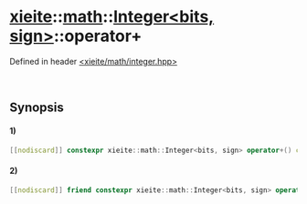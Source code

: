 # [xieite](../../../../../xieite.md)\:\:[math](../../../../../math.md)\:\:[Integer<bits, sign>](../../../../integer.md)\:\:operator+
Defined in header [<xieite/math/integer.hpp>](../../../../../../../include/xieite/math/integer.hpp)

&nbsp;

## Synopsis
#### 1)
```cpp
[[nodiscard]] constexpr xieite::math::Integer<bits, sign> operator+() const noexcept;
```
#### 2)
```cpp
[[nodiscard]] friend constexpr xieite::math::Integer<bits, sign> operator+(const xieite::math::Integer<bits, sign> augend, const xieite::math::Integer<bits, sign> addend) noexcept;
```
